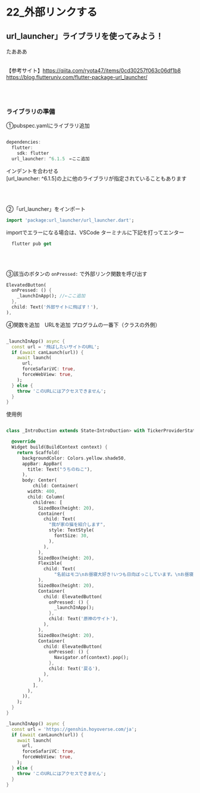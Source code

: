 # **22_外部リンクする**


## **url_launcher」ライブラリを使ってみよう！**
たあああ
<br><br>

【参考サイト】https://qiita.com/ryota47/items/0cd30257f063c06df1b8
https://blog.flutteruniv.com/flutter-package-url_launcher/

<br><br>

### **ライブラリの準備**

①pubspec.yamlにライブラリ追加

```dart

dependencies:
  flutter:
    sdk: flutter
  url_launcher: ^6.1.5　←ここ追加

```

インデントを合わせる  
[url_launcher: ^6.1.5]の上に他のライブラリが指定されていることもあります

<br><br>

②「url_launcher」をインポート

```dart
import 'package:url_launcher/url_launcher.dart';
```

importでエラーになる場合は、VSCode ターミナルに下記を打ってエンター
```dart
  flutter pub get
```

<br><br>

③該当のボタンの `onPressed:` で外部リンク関数を呼び出す

```dart
ElevatedButton(
  onPressed: () {
    _launchInApp(); //←ここ追加
  },
  child: Text('外部サイトに飛ばす！'),
),
```

④関数を追加　URLを追加
プログラムの一番下（クラスの外側）

```dart

_launchInApp() async {
  const url = '飛ばしたいサイトのURL';
  if (await canLaunch(url)) {
    await launch(
      url,
      forceSafariVC: true,
      forceWebView: true,
    );
  } else {
    throw 'このURLにはアクセスできません';
  }
}
```

使用例
```dart

class _IntroDuction extends State<IntroDuction> with TickerProviderStateMixin {

  @override
  Widget build(BuildContext context) {
    return Scaffold(
      backgroundColor: Colors.yellow.shade50,
      appBar: AppBar(
        title: Text("うちのねこ"),
      ),
      body: Center(
          child: Container(
        width: 400,
        child: Column(
          children: [
            SizedBox(height: 20),
            Container(
              child: Text(
                "我が家の猫を紹介します",
                style: TextStyle(
                  fontSize: 30,
                ),
              ),
            ),
            SizedBox(height: 20),
            Flexible(
              child: Text(
                  "名前はモコ\nお昼寝大好き!いつも日向ぼっこしています。\nお昼寝大好きお昼寝大好きお昼寝大好きお昼寝大好きお昼寝大好きお昼寝大好きお昼寝大好きお昼寝大好きお昼寝大好きお昼寝大好き"),
            ),
            SizedBox(height: 20),
            Container(
              child: ElevatedButton(
                onPressed: () {
                  _launchInApp();
                },
                child: Text('原神のサイト'),
              ),
            ),
            SizedBox(height: 20),
            Container(
              child: ElevatedButton(
                onPressed: () {
                  Navigator.of(context).pop();
                },
                child: Text('戻る'),
              ),
            ),
          ],
        ),
      )),
    );
  }
}

_launchInApp() async {
  const url = 'https://genshin.hoyoverse.com/ja';
  if (await canLaunch(url)) {
    await launch(
      url,
      forceSafariVC: true,
      forceWebView: true,
    );
  } else {
    throw 'このURLにはアクセスできません';
  }
}

```
